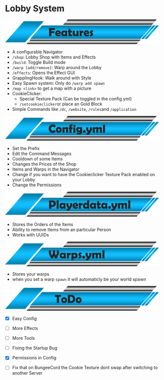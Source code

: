 # Lobby System
![Features](/Pictures/features.png)
- A configurable Navigator 
- ```/shop```:
  Lobby Shop with Items and Effects
- ```/build```:
  Toggle Build mode
- ```/warp [add/remove]```:
  Warp around the Lobby
- ```/effects```:
  Opens the Effect GUI
- GrapplingHook:
  Walk around with Style
- Easy Spawn system:
  Only do ```/warp add spawn```
- ```/map <link>``` to get a map with a picture
- CookieClicker: 
  - Special Texture Pack (Can be toggled in the config.yml)
  - ```/setcookieclicker```or place an Gold Block
- Simple Commands like ```/dc```, ```/website```, ```/rules```and ```/application```

![Config](/Pictures/config.png)
- Set the Prefix
- Edit the Command Messages
- Cooldown of some Items
- Changes the Prices of the Shop
- Items and Warps in the Navigator
- Change if you want to have the Cookieclicker Texture Pack enabled on your Lobby
- Change the Permissions

![Playerdata](/Pictures/playerdata.png)
- Stores the Orders of the Items
- Ability to remove Items from an particular Person
- Works with UUIDs

![Warps](/Pictures/warps.png)
- Stores your warps
- when you set a warp ```spawn``` it will automaticly be your world spawn

![TODO](/Pictures/todo.png)
- [x] Easy Config
- [ ] More Effects
- [ ] More Tools
- [ ] Fixing the Startup Bug
- [x] Permissions in Config
- [ ] Fix that on BungeeCord the Cookie Texture dont swap after switching to another Server


